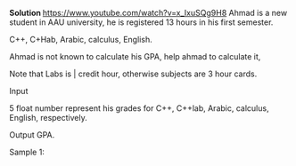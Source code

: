 <b> Solution </b> https://www.youtube.com/watch?v=x_IxuSQg9H8
Ahmad is a new student in AAU university, he is registered 13
hours in his first semester.

C++, C+Hab, Arabic, calculus, English.

Ahmad is not known to calculate his GPA, help ahmad to
calculate it,

Note that Labs is | credit hour, otherwise subjects are 3 hour
cards.

Input

5 float number represent his grades for C++, C++lab, Arabic,
calculus, English, respectively.

Output
GPA.

Sample 1:
